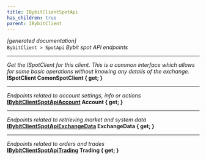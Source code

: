 ```yaml
---
title: IBybitClientSpotApi
has_children: true
parent: IBybitClient
---
```

*[generated documentation]*  
`BybitClient > SpotApi`
*Bybit spot API endpoints*
  
***
*Get the ISpotClient for this client. This is a common interface which allows for some basic operations without knowing any details of the exchange.*  
**ISpotClient ComonSpotClient { get; }**  
***
*Endpoints related to account settings, info or actions*  
**[IBybitClientSpotApiAccount](IBybitClientSpotApiAccount.html) Account { get; }**  
***
*Endpoints related to retrieving market and system data*  
**[IBybitClientSpotApiExchangeData](IBybitClientSpotApiExchangeData.html) ExchangeData { get; }**  
***
*Endpoints related to orders and trades*  
**[IBybitClientSpotApiTrading](IBybitClientSpotApiTrading.html) Trading { get; }**  
